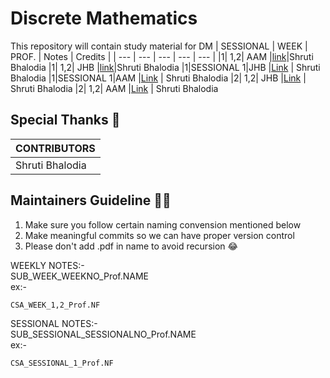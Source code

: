 # Discrete Mathematics

This repository will contain study material for DM
| SESSIONAL | WEEK | PROF. | Notes | Credits |
| --- | --- | --- | --- | --- |
|1| 1,2| AAM |[link](./DM_WEEK_1,2_Prof.AAM.pdf)|Shruti Bhalodia
|1| 1,2| JHB |[link](./DM_WEEK_1,2_Prof.JHB.pdf)|Shruti Bhalodia
|1|SESSIONAL 1|JHB |[Link](./DM_SESSIONAL_1_Prof.JB.pdf) | Shruti Bhalodia
|1|SESSIONAL 1|AAM |[Link](./DM_SESSIONAL_1_Prof.AAM.pdf) | Shruti Bhalodia
|2| 1,2| JHB |[Link](./DM_SESSION_2_WEEK_1,2_PROF.JHB.pdf) | Shruti Bhalodia
|2| 1,2| AAM |[Link](./DM_SESSION_2_WEEK_1,2_PROF.AAM.pdf) | Shruti Bhalodia


## Special Thanks 🙏
| CONTRIBUTORS |
| --- |
| Shruti Bhalodia |




## Maintainers Guideline 👨‍💻
1. Make sure you follow certain naming convension mentioned below
2. Make meaningful commits so we can have proper version control
3. Please don't add  .pdf  in name to avoid recursion 😂

WEEKLY NOTES:-<br>
SUB_WEEK_WEEKNO_Prof.NAME
<br>ex:-
```
CSA_WEEK_1,2_Prof.NF
```

SESSIONAL NOTES:-<br>
SUB_SESSIONAL_SESSIONALNO_Prof.NAME
<br>ex:-

```
CSA_SESSIONAL_1_Prof.NF
```
